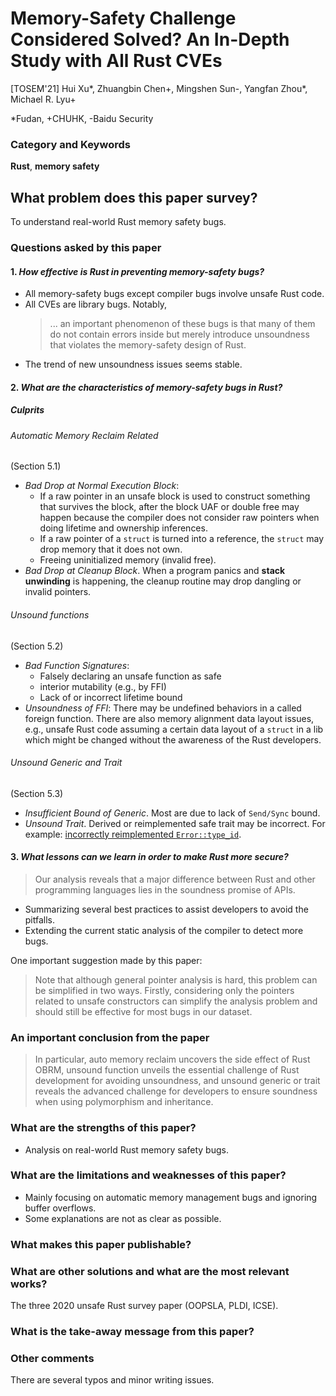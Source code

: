 # Memory-Safety Challenge Considered Solved? An In-Depth Study with All Rust CVEs

[TOSEM'21]
Hui Xu\*, Zhuangbin Chen\+, Mingshen Sun\-, Yangfan Zhou\*, Michael R. Lyu\+

\*Fudan, \+CHUHK, \-Baidu Security

### Category and Keywords
**Rust**, **memory safety**

## What problem does this paper survey?
To understand real-world Rust memory safety bugs.

### Questions asked by this paper
#### 1. *How effective is Rust in preventing memory-safety bugs?*
- All memory-safety bugs except compiler bugs involve unsafe Rust code.
- All CVEs are library bugs. Notably,
    > ... an important phenomenon of these bugs is that many of them do not
    contain errors inside but merely introduce unsoundness that violates the
    memory-safety design of Rust.
- The trend of new unsoundness issues seems stable.

#### 2. *What are the characteristics of memory-safety bugs in Rust?*

##### Culprits
###### Automatic Memory Reclaim Related
(Section 5.1)
- *Bad Drop at Normal Execution Block*:
    - If a raw pointer in an unsafe block is used to construct something that
    survives the block, after the block UAF or double free may happen because
    the compiler does not consider raw pointers when doing lifetime and
    ownership inferences.
    - If a raw pointer of a `struct` is turned into a reference, the `struct`
    may drop memory that it does not own.
    - Freeing uninitialized memory (invalid free).
- *Bad Drop at Cleanup Block*. When a program panics and **stack unwinding** is
  happening, the cleanup routine may drop dangling or invalid pointers.

###### Unsound functions
(Section 5.2)
- *Bad Function Signatures*:
    - Falsely declaring an unsafe function as safe
    - interior mutability (e.g., by FFI)
    - Lack of or incorrect lifetime bound
- *Unsoundness of FFI*: There may be undefined behaviors in a called foreign
  function. There are also memory alignment data layout issues, e.g., unsafe
  Rust code assuming a certain data layout of a `struct` in a lib which might
  be changed without the awareness of the Rust developers.

###### Unsound Generic and Trait
(Section 5.3)
- *Insufficient Bound of Generic*. Most are due to lack of `Send/Sync` bound.
- *Unsound Trait*. Derived or reimplemented safe trait may be incorrect. For
  example: [incorrectly reimplemented `Error::type_id`](https://blog.rust-lang.org/2019/05/13/Security-advisory.html).

#### 3. *What lessons can we learn in order to make Rust more secure?*
> Our analysis reveals that a major difference between Rust and other programming languages lies
in the soundness promise of APIs.

- Summarizing several best practices to assist developers to avoid the pitfalls.
- Extending the current static analysis of the compiler to detect more bugs.

One important suggestion made by this paper:

> Note that although general pointer analysis is hard, this problem can be
simplified in two ways. Firstly, considering only the pointers related to
unsafe constructors can simplify the analysis problem and should still be
effective for most bugs in our dataset.

### An important conclusion from the paper

>  In particular, auto memory reclaim uncovers the side effect of Rust OBRM,
unsound function unveils the essential challenge of Rust development for
avoiding unsoundness, and unsound generic or trait reveals the advanced
challenge for developers to ensure soundness when using polymorphism and
inheritance.

### What are the strengths of this paper?
- Analysis on real-world Rust memory safety bugs.

### What are the limitations and weaknesses of this paper?
- Mainly focusing on automatic memory management bugs and ignoring buffer overflows.
- Some explanations are not as clear as possible.

### What makes this paper publishable?

### What are other solutions and what are the most relevant works?
The three 2020 unsafe Rust survey paper (OOPSLA, PLDI, ICSE).

### What is the take-away message from this paper?

### Other comments
There are several typos and minor writing issues.
